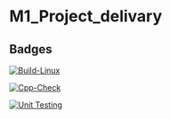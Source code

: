 # M1_Project_delivary

## Badges

[![Build-Linux](https://github.com/surendrakumar3010/M1_Project_delivary/actions/workflows/Build.yml/badge.svg)](https://github.com/surendrakumar3010/M1_Project_delivary/actions/workflows/Build.yml)

[![Cpp-Check](https://github.com/surendrakumar3010/M1_Project_delivary/actions/workflows/Cpp.yml/badge.svg)](https://github.com/surendrakumar3010/M1_Project_delivary/actions/workflows/Cpp.yml)

[![Unit Testing](https://github.com/surendrakumar3010/M1_Project_delivary/actions/workflows/Unit.yml/badge.svg)](https://github.com/surendrakumar3010/M1_Project_delivary/actions/workflows/Unit.yml)
